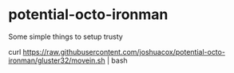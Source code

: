 potential-octo-ironman
======================

Some simple things to setup trusty

curl https://raw.githubusercontent.com/joshuacox/potential-octo-ironman/gluster32/movein.sh | bash
